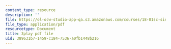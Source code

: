 ```yaml
---
content_type: resource
description: ''
file: https://ol-ocw-studio-app-qa.s3.amazonaws.com/courses/18-01sc-single-variable-calculus-fall-2010/389631b71459c1847536a0fb1448b216_ksAdC6Z99dE.pdf
file_type: application/pdf
resourcetype: Document
title: 3play pdf file
uid: 389631b7-1459-c184-7536-a0fb1448b216
---
```

